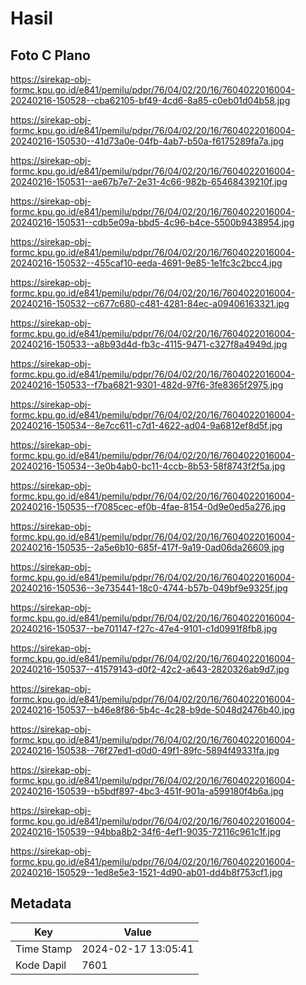 # Hasil

## Foto C Plano

https://sirekap-obj-formc.kpu.go.id/e841/pemilu/pdpr/76/04/02/20/16/7604022016004-20240216-150528--cba62105-bf49-4cd6-8a85-c0eb01d04b58.jpg

https://sirekap-obj-formc.kpu.go.id/e841/pemilu/pdpr/76/04/02/20/16/7604022016004-20240216-150530--41d73a0e-04fb-4ab7-b50a-f6175289fa7a.jpg

https://sirekap-obj-formc.kpu.go.id/e841/pemilu/pdpr/76/04/02/20/16/7604022016004-20240216-150531--ae67b7e7-2e31-4c66-982b-65468439210f.jpg

https://sirekap-obj-formc.kpu.go.id/e841/pemilu/pdpr/76/04/02/20/16/7604022016004-20240216-150531--cdb5e09a-bbd5-4c96-b4ce-5500b9438954.jpg

https://sirekap-obj-formc.kpu.go.id/e841/pemilu/pdpr/76/04/02/20/16/7604022016004-20240216-150532--455caf10-eeda-4691-9e85-1e1fc3c2bcc4.jpg

https://sirekap-obj-formc.kpu.go.id/e841/pemilu/pdpr/76/04/02/20/16/7604022016004-20240216-150532--c677c680-c481-4281-84ec-a09406163321.jpg

https://sirekap-obj-formc.kpu.go.id/e841/pemilu/pdpr/76/04/02/20/16/7604022016004-20240216-150533--a8b93d4d-fb3c-4115-9471-c327f8a4949d.jpg

https://sirekap-obj-formc.kpu.go.id/e841/pemilu/pdpr/76/04/02/20/16/7604022016004-20240216-150533--f7ba6821-9301-482d-97f6-3fe8365f2975.jpg

https://sirekap-obj-formc.kpu.go.id/e841/pemilu/pdpr/76/04/02/20/16/7604022016004-20240216-150534--8e7cc611-c7d1-4622-ad04-9a6812ef8d5f.jpg

https://sirekap-obj-formc.kpu.go.id/e841/pemilu/pdpr/76/04/02/20/16/7604022016004-20240216-150534--3e0b4ab0-bc11-4ccb-8b53-58f8743f2f5a.jpg

https://sirekap-obj-formc.kpu.go.id/e841/pemilu/pdpr/76/04/02/20/16/7604022016004-20240216-150535--f7085cec-ef0b-4fae-8154-0d9e0ed5a276.jpg

https://sirekap-obj-formc.kpu.go.id/e841/pemilu/pdpr/76/04/02/20/16/7604022016004-20240216-150535--2a5e6b10-685f-417f-9a19-0ad06da26609.jpg

https://sirekap-obj-formc.kpu.go.id/e841/pemilu/pdpr/76/04/02/20/16/7604022016004-20240216-150536--3e735441-18c0-4744-b57b-049bf9e9325f.jpg

https://sirekap-obj-formc.kpu.go.id/e841/pemilu/pdpr/76/04/02/20/16/7604022016004-20240216-150537--be701147-f27c-47e4-9101-c1d0991f8fb8.jpg

https://sirekap-obj-formc.kpu.go.id/e841/pemilu/pdpr/76/04/02/20/16/7604022016004-20240216-150537--41579143-d0f2-42c2-a643-2820326ab9d7.jpg

https://sirekap-obj-formc.kpu.go.id/e841/pemilu/pdpr/76/04/02/20/16/7604022016004-20240216-150537--b46e8f86-5b4c-4c28-b9de-5048d2476b40.jpg

https://sirekap-obj-formc.kpu.go.id/e841/pemilu/pdpr/76/04/02/20/16/7604022016004-20240216-150538--76f27ed1-d0d0-49f1-89fc-5894f49331fa.jpg

https://sirekap-obj-formc.kpu.go.id/e841/pemilu/pdpr/76/04/02/20/16/7604022016004-20240216-150539--b5bdf897-4bc3-451f-901a-a599180f4b6a.jpg

https://sirekap-obj-formc.kpu.go.id/e841/pemilu/pdpr/76/04/02/20/16/7604022016004-20240216-150539--94bba8b2-34f6-4ef1-9035-72116c961c1f.jpg

https://sirekap-obj-formc.kpu.go.id/e841/pemilu/pdpr/76/04/02/20/16/7604022016004-20240216-150529--1ed8e5e3-1521-4d90-ab01-dd4b8f753cf1.jpg


## Metadata

| Key        | Value               |
| ---------- | ------------------- |
| Time Stamp | 2024-02-17 13:05:41 |
| Kode Dapil | 7601                |



